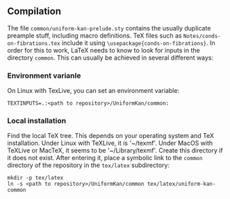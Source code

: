 ## Compilation

The file `common/uniform-kan-prelude.sty` contains the usually duplicate preample stuff, including macro definitions.
TeX files such as `Notes/conds-on-fibrations.tex` include it using `\usepackage{conds-on-fibrations}`.
In order for this to work, LaTeX needs to know to look for inputs in the directory `common`.
This can usually be achieved in several different ways:

### Environment varianle

On Linux with TexLive, you can set an environment variable:

```
TEXTINPUTS=.:<path to repository>/UniformKan/common:
```

### Local installation

Find the local TeX tree.
This depends on your operating system and TeX installation.
Under Linux with TeXLive, it is '~/texmf'.
Under MacOS with TeXLive or MacTeX, it seems to be '~/Library/texmf'.
Create this directory if it does not exist.
After entering it, place a symbolic link to the `common` directory of the repository in the `tex/latex` subdirectory:

```
mkdir -p tex/latex
ln -s <path to repository>/UniformKan/common tex/latex/uniform-kan-common
```
